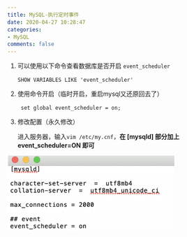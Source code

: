 ```yaml
---
title: MySQL-执行定时事件
date: 2020-04-27 10:28:47
categories:
- MySQL
comments: false
---
```


1. 可以使用以下命令查看数据库是否开启 `event_scheduler`

   ```mysql
   SHOW VARIABLES LIKE 'event_scheduler'
   ```

2. 使用命令开启（临时开启，重启mysql又还原回去了）

   ```mysql
    set global event_scheduler = on;
   ```

3. 修改配置（永久修改）

   进入服务器，输入`vim /etc/my.cnf`，**在 [mysqld] 部分加上 event_scheduler=ON 即可**

<img src="执行定时事件.assets/image-20200427103130737.png" alt="image-20200427103130737" style="zoom:50%;" />
